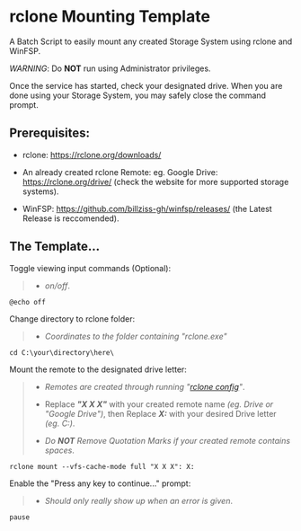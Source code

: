 # **rclone** Mounting Template
A Batch Script to easily mount any created Storage System using rclone and WinFSP.

*WARNING*: Do **NOT** run using Administrator privileges.

Once the service has started, check your designated drive.
When you are done using your Storage System, you may safely close the command prompt.

## Prerequisites:
* rclone: https://rclone.org/downloads/

* An already created rclone Remote: eg. Google Drive: https://rclone.org/drive/ (check the website for more supported storage systems). 

* WinFSP: https://github.com/billziss-gh/winfsp/releases/ (the Latest Release is reccomended).

## The Template...

Toggle viewing input commands (Optional):
>* *on/off*.
	
	@echo off	

Change directory to rclone folder: 
>* *Coordinates to the folder containing "rclone.exe"*
	
	cd C:\your\directory\here\

Mount the remote to the designated drive letter: 
>* *Remotes are created through running "[rclone config](https://rclone.org/commands/rclone_config/)"*.
>
>* Replace ***"X X X"*** with your created remote name *(eg. Drive or "Google Drive")*, then Replace ***X:*** with your desired Drive letter *(eg. C:)*.
>
>* *Do **NOT** Remove Quotation Marks if your created remote contains spaces*.
	
	rclone mount --vfs-cache-mode full "X X X": X:

Enable the "Press any key to continue..." prompt: 
>* *Should only really show up when an error is given*.
	
	pause
